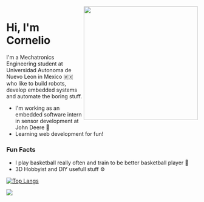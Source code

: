 <img align="right" src="https://media.giphy.com/media/rwB9IjV1zYcRa/giphy.gif" width="300"/>

# Hi, I'm Cornelio

I'm a Mechatronics Engineering student at Universidad Autonoma de Nuevo Leon in Mexico 🇲🇽 who like to build robots, develop embedded systems and automate the boring stuff.
- I'm working as an embedded software intern in sensor development at John Deere :tractor:
- Learning web development for fun!

### Fun Facts
- I play basketball really often and train to be better basketball player :basketball:
- 3D Hobbyist and DIY usefull stuff :gear:

[![Top Langs](https://github-readme-stats.vercel.app/api/top-langs/?username=corbridge&layout=compact)](https://github.com/anuraghazra/github-readme-stats)

 <p align="left">
 <img src= "https://github-profile-summary-cards.vercel.app/api/cards/profile-details?username=corbridge&theme=vue"/>
 </p>
